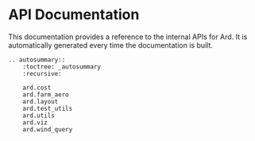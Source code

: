 
# API Documentation

This documentation provides a reference to the internal APIs for Ard.
It is automatically generated every time the documentation is built.

```{eval-rst}
.. autosummary::
    :toctree: _autosummary
    :recursive:

    ard.cost
    ard.farm_aero
    ard.layout
    ard.test_utils
    ard.utils
    ard.viz
    ard.wind_query
```
